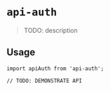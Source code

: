 # `api-auth`

> TODO: description

## Usage

```
import apiAuth from 'api-auth';

// TODO: DEMONSTRATE API
```
